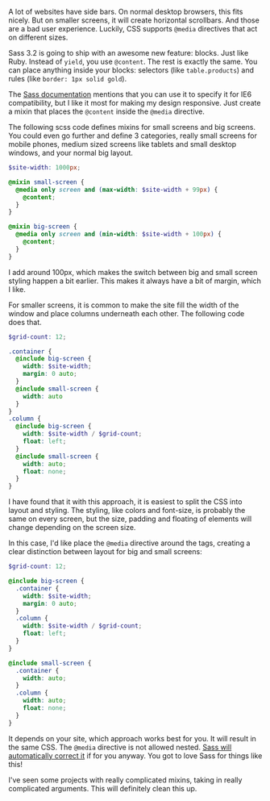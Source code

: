 A lot of websites have side bars. On normal desktop browsers, this fits nicely. But
on smaller screens, it will create horizontal scrollbars. And those are a bad
user experience. Luckily, CSS supports `@media` directives that act on
different sizes.

Sass 3.2 is going to ship with an awesome new feature: blocks.  Just like Ruby.
Instead of `yield`, you use `@content`. The rest is exactly the same. You can
place anything inside your blocks: selectors (like `table.products`) and rules
(like `border: 1px solid gold`).

The [Sass
documentation](https://github.com/nex3/sass/blob/master/doc-src/SASS_REFERENCE.md#passing-content-blocks-to-a-mixin-mixin-content)
mentions that you can use it to specify it for IE6 compatibility, but I like it
most for making my design responsive. Just create a mixin that places the
`@content` inside the `@media` directive.

The following scss code defines mixins for small screens and big screens. You
could even go further and define 3 categories, really small screens for mobile
phones, medium sized screens like tablets and small desktop windows, and your
normal big layout.

``` scss
$site-width: 1000px;

@mixin small-screen {
  @media only screen and (max-width: $site-width + 99px) {
    @content;
  }
}

@mixin big-screen {
  @media only screen and (min-width: $site-width + 100px) {
    @content;
  }
}
```

I add around 100px, which makes the switch between big and small screen styling
happen a bit earlier. This makes it always have a bit of margin, which I like.

For smaller screens, it is common to make the site fill the width of the window
and place columns underneath each other. The following code does that.


``` scss
$grid-count: 12;

.container {
  @include big-screen {
    width: $site-width;
    margin: 0 auto;
  }
  @include small-screen {
    width: auto
  }
}
.column {
  @include big-screen {
    width: $site-width / $grid-count;
    float: left;
  }
  @include small-screen {
    width: auto;
    float: none;
  }
}
```

I have found that it with this approach, it is easiest to split the CSS into
layout and styling. The styling, like colors and font-size, is probably the
same on every screen, but the size, padding and floating of elements will
change depending on the screen size.

In this case, I'd like place the `@media` directive around the tags, creating a
clear distinction between layout for big and small screens:

``` scss
$grid-count: 12;

@include big-screen {
  .container {
    width: $site-width;
    margin: 0 auto;
  }
  .column {
    width: $site-width / $grid-count;
    float: left;
  }
}

@include small-screen {
  .container {
    width: auto;
  }
  .column {
    width: auto;
    float: none;
  }
}
```

It depends on your site, which approach works best for you. It will result in
the same CSS. The `@media` directive is not allowed nested. [Sass will
automatically correct
it](https://github.com/nex3/sass/blob/master/doc-src/SASS_REFERENCE.md#media-media)
if for you anyway. You got to love Sass for things like this!

I've seen some projects with really complicated mixins, taking in really
complicated arguments. This will definitely clean this up.
